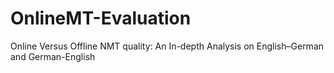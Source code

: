 # OnlineMT-Evaluation
Online Versus Offline NMT quality: An In-depth Analysis on English–German and German-English
